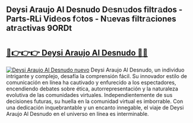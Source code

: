 ## Deysi Araujo Al Desnudo D𝚎sn𝚞dos filtr𝚊dos - Parts-RLi Vid𝚎os f𝚘tos - N𝚞evas filtr𝚊ciones atr𝚊ctivas 9ORDt

# <h2><a href="http://mb3u3u.tromn.icu/?c=Deysi+Araujo+Al+Desnudo">🔗👉👉👉 Deysi Araujo Al Desnudo 🔗🔗</a></h2>

[![Deysi Araujo Al Desnudo nuevo](https://i.imgur.com/pEAQMta.gif)](http://mb3u3u.tromn.icu/?c=Deysi+Araujo+Al+Desnudo)
Deysi Araujo Al Desnudo, un individuo intrigante y complejo, desafía la comprensión fácil. Su innovador estilo de comunicación en línea ha cautivado y enfurecido a los espectadores, encendiendo debates sobre ética, autorrepresentación y la naturaleza evolutiva de las comunidades virtuales. Independientemente de sus decisiones futuras, su huella en la comunidad virtual es imborrable. Con una dedicación inquebrantable y un encanto innegable, el viaje de Deysi Araujo Al Desnudo en el universo en línea es interminable.
